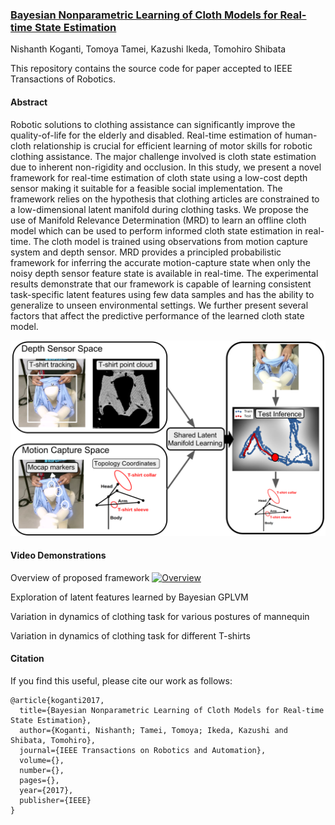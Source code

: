 ### [Bayesian Nonparametric Learning of Cloth Models for Real-time State Estimation](https://buntyke.github.io/TRo2017)

Nishanth Koganti, Tomoya Tamei, Kazushi Ikeda, Tomohiro Shibata

This repository contains the source code for paper accepted to IEEE Transactions of Robotics.

#### Abstract
Robotic solutions to clothing assistance can significantly improve the quality-of-life for the elderly and disabled. Real-time estimation of human-cloth relationship is crucial for efficient learning of motor skills for robotic clothing assistance. The major challenge involved is cloth state estimation due to inherent non-rigidity and occlusion. In this study, we present a novel framework for real-time estimation of cloth state using a low-cost depth sensor making it suitable for a feasible social implementation. The framework relies on the hypothesis that clothing articles are constrained to a low-dimensional latent manifold during clothing tasks. We propose the use of Manifold Relevance Determination (MRD) to learn an offline cloth model which can be used to perform informed cloth state estimation in real-time. The cloth model is trained using observations from motion capture system and depth sensor. MRD provides a principled probabilistic framework for inferring the accurate motion-capture state when only the noisy depth sensor feature state is available in real-time. The experimental results demonstrate that our framework is capable of learning consistent task-specific latent features using few data samples and has the ability to generalize to unseen environmental settings. We further present several factors that affect the predictive performance of the learned cloth state model.

<img src="Images/model.png" width="900px"/>

#### Video Demonstrations

Overview of proposed framework
[![Overview](https://img.youtube.com/vi//0.jpg)](https://www.youtube.com/watch?v=)

Exploration of latent features learned by Bayesian GPLVM


Variation in dynamics of clothing task for various postures of mannequin


Variation in dynamics of clothing task for different T-shirts

#### Citation

If you find this useful, please cite our work as follows:

```
@article{koganti2017,
  title={Bayesian Nonparametric Learning of Cloth Models for Real-time State Estimation},
  author={Koganti, Nishanth; Tamei, Tomoya; Ikeda, Kazushi and Shibata, Tomohiro},
  journal={IEEE Transactions on Robotics and Automation},
  volume={},
  number={},
  pages={},
  year={2017},
  publisher={IEEE}
}
```
